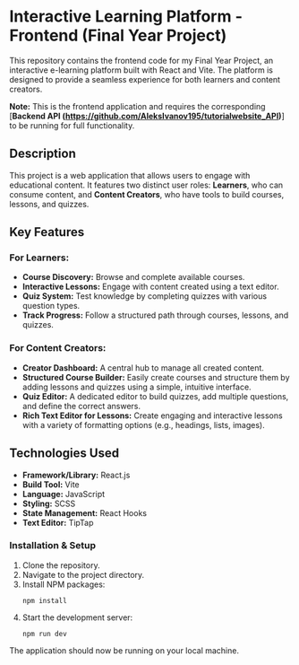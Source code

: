 # Interactive Learning Platform - Frontend (Final Year Project)

This repository contains the frontend code for my Final Year Project, an interactive e-learning platform built with React and Vite. The platform is designed to provide a seamless experience for both learners and content creators.

**Note:** This is the frontend application and requires the corresponding [**Backend API (https://github.com/AleksIvanov195/tutorialwebsite_API)**] to be running for full functionality.

## Description

This project is a web application that allows users to engage with educational content. It features two distinct user roles: **Learners**, who can consume content, and **Content Creators**, who have tools to build courses, lessons, and quizzes.

## Key Features

### For Learners:
* **Course Discovery:** Browse and complete available courses.
* **Interactive Lessons:** Engage with content created using a text editor.
* **Quiz System:** Test knowledge by completing quizzes with various question types.
* **Track Progress:** Follow a structured path through courses, lessons, and quizzes.

### For Content Creators:
* **Creator Dashboard:** A central hub to manage all created content.
* **Structured Course Builder:** Easily create courses and structure them by adding lessons and quizzes using a simple, intuitive interface.
* **Quiz Editor:** A dedicated editor to build quizzes, add multiple questions, and define the correct answers.
* **Rich Text Editor for Lessons:** Create engaging and interactive lessons with a variety of formatting options (e.g., headings, lists, images).

## Technologies Used

* **Framework/Library:** React.js
* **Build Tool:** Vite
* **Language:** JavaScript
* **Styling:** SCSS
* **State Management:** React Hooks
* **Text Editor:** TipTap

### Installation & Setup

1.  Clone the repository.
2.  Navigate to the project directory.
3.  Install NPM packages:
    ```
    npm install
    ```
4.  Start the development server:
    ```
    npm run dev
    ```
The application should now be running on your local machine.
